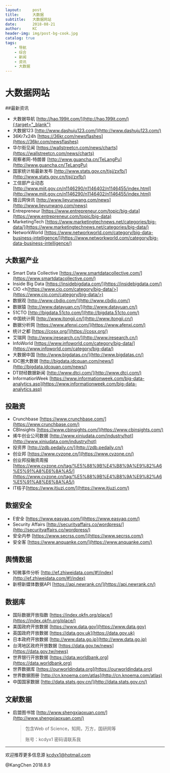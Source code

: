 ```yaml
---
layout:     post
title:      大数据
subtitle:   大数据网站
date:       2018-08-21
author:     KC
header-img: img/post-bg-cook.jpg
catalog: true
tags:
    - 导航
    - 综合
    - 新闻
    - 资讯
    - 大数据
---
```

# 大数据网站

##最新资讯

- 大数据导航 [http://hao.199it.com/](http://hao.199it.com/){:target="_blank"}
- 大数据123 [http://www.dashuju123.com/](http://www.dashuju123.com/)
- 36Kr7x24h [https://36kr.com/newsflashes](https://36kr.com/newsflashes)
- 华尔街见闻 [https://wallstreetcn.com/news/charts](https://wallstreetcn.com/news/charts)
- 观察者网-特朗普 [http://www.guancha.cn/TeLangPu](http://www.guancha.cn/TeLangPu)
- 国家统计局最新发布 [http://www.stats.gov.cn/tjsj/zxfb/](http://www.stats.gov.cn/tjsj/zxfb/)
- 工信部产业动态 [http://www.miit.gov.cn/n1146290/n1146402/n1146455/index.html](http://www.miit.gov.cn/n1146290/n1146402/n1146455/index.html)
- 猎云网快讯 [http://www.lieyunwang.com/news](http://www.lieyunwang.com/news)
- Entrepreneur [https://www.entrepreneur.com/topic/big-data](https://www.entrepreneur.com/topic/big-data)
- MarketingTech [https://www.marketingtechnews.net/categories/big-data/](https://www.marketingtechnews.net/categories/big-data/)
- NetworkWorld [https://www.networkworld.com/category/big-data-business-intelligence/](https://www.networkworld.com/category/big-data-business-intelligence/)


## 大数据产业



- Smart Data Collective [https://www.smartdatacollective.com/](https://www.smartdatacollective.com/)
- Inside Big Data [https://insidebigdata.com/](https://insidebigdata.com/)
- CIO <h[https://www.cio.com/category/big-data/>](https://www.cio.com/category/big-data/>)
- 数据观 [http://www.cbdio.com/](http://www.cbdio.com/)
- 数据猿 [http://www.datayuan.cn/](http://www.datayuan.cn/)
- 51CTO [http://bigdata.51cto.com/](http://bigdata.51cto.com/)
- 中国统计网 [http://www.itongji.cn/](http://www.itongji.cn/)
- 数据分析网 [https://www.afenxi.com/](https://www.afenxi.com/)
- 统计之都 [https://cosx.org/](https://cosx.org/)
- 艾瑞网 [http://www.iresearch.cn/](http://www.iresearch.cn/)
- InfoWorld [https://www.infoworld.com/category/big-data/](https://www.infoworld.com/category/big-data/)
- 大数据中国 [http://www.bigdatas.cn/](http://www.bigdatas.cn/)
- IDC圈大数据 [http://bigdata.idcquan.com/news/](http://bigdata.idcquan.com/news/)
- DT财经数据新闻 [http://www.dtcj.com/](http://www.dtcj.com/)
- InformationWeek [https://www.informationweek.com/big-data-analytics.asp](https://www.informationweek.com/big-data-analytics.asp)


## 投融资



- Crunchbase [https://www.crunchbase.com/](https://www.crunchbase.com/)
- CBInsights [https://www.cbinsights.com/](https://www.cbinsights.com/)
- 烯牛创业公司数据 [http://www.xiniudata.com/industry/hot](http://www.xiniudata.com/industry/hot)
- 投资界 [http://zdb.pedaily.cn/](http://zdb.pedaily.cn/)
- 创业邦 [https://www.cyzone.cn/](https://www.cyzone.cn/)
- 创业邦投融资周报 [https://www.cyzone.cn/tag/%E5%88%9B%E4%B8%9A%E9%82%A6%E5%91%A8%E6%8A%A5/](https://www.cyzone.cn/tag/%E5%88%9B%E4%B8%9A%E9%82%A6%E5%91%A8%E6%8A%A5/)
- IT桔子[https://www.itjuzi.com/](https://www.itjuzi.com/)


## 数据安全



- E安全 [https://www.easyaq.com/](https://www.easyaq.com/)
- Security Affairs [http://securityaffairs.co/wordpress/](http://securityaffairs.co/wordpress/)
- 安全内参 [https://www.secrss.com/](https://www.secrss.com/)
- 安全客 [https://www.anquanke.com/](https://www.anquanke.com/)


## 舆情数据



- 知微事件分析 [http://ef.zhiweidata.com/#!/index](http://ef.zhiweidata.com/#!/index)
- 新榜新媒体数据API [https://api.newrank.cn/](https://api.newrank.cn/)


## 数据库



- 国际数据开放指数 [https://index.okfn.org/place/](https://index.okfn.org/place/)
- 美国政府开放数据 [https://www.data.gov](https://www.data.gov)
- 英国政府开放数据 [https://data.gov.uk](https://data.gov.uk)
- 日本政府开放数据 [http://www.data.go.jp](http://www.data.go.jp)
- 台湾地区政府开放数据 [https://data.gov.tw/news](https://data.gov.tw/news)
- 世界银行开放数据 [https://data.worldbank.org](https://data.worldbank.org)
- 世界数据库 [https://ourworldindata.org](https://ourworldindata.org)
- 世界数据图册 [http://cn.knoema.com/atlas](http://cn.knoema.com/atlas)
- 中国国家数据 [http://data.stats.gov.cn/](http://data.stats.gov.cn/)


## 文献数据



- 启盟图书馆 [http://www.shengxiaoxuan.com/](http://www.shengxiaoxuan.com/)


  > 包含Web of Science，知网，万方，国研网等
  >
  > 账号：kcdyx1	密码请联系我

------

欢迎推荐更多信息源 kcdyx1@hotmail.com

@KangChen  2018.8.9